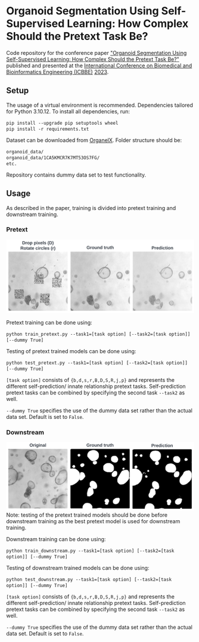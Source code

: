 # Organoid Segmentation Using Self-Supervised Learning: How Complex Should the Pretext Task Be?
Code repository for the conference paper ["Organoid Segmentation Using Self-Supervised Learning: How Complex Should the Pretext Task Be?"](https://doi.org/10.1145/3637732.3637772) published and presented at the [International Conference on Biomedical and Bioinformatics Engineering (ICBBE)](https://www.icbbe.com/) [2023](https://dl.acm.org/doi/proceedings/10.1145/3637732).

## Setup
The usage of a virtual environment is recommended. Dependencies tailored for Python 3.10.12. To install all dependencies, run:
```
pip install --upgrade pip setuptools wheel
pip install -r requirements.txt
```

Dataset can be downloaded from [OrganelX](https://organelx.hpc.rug.nl/organoid/). Folder structure should be:
```
organoid_data/
organoid_data/1CA5KMCR7K7MT53OS7FG/
etc.
```
Repository contains dummy data set to test functionality.

## Usage
As described in the paper, training is divided into pretext training and downstream training.
### Pretext
![After pretext training models can reconstruct distorted images.](./utils/pretext_results.png)

Pretext training can be done using:
```
python train_pretext.py --task1=[task option] [--task2=[task option]] [--dummy True]
```

Testing of pretext trained models can be done using:
```
python test_pretext.py --task1=[task option] [--task2=[task option]] [--dummy True]
```
`[task option]` consists of `{b,d,s,r,B,D,S,R,j,p}` and represents the different self-prediction/ innate relationship pretext tasks. Self-prediction pretext tasks can be combined by specifying the second task `--task2` as well.

`--dummy True` specifies the use of the dummy data set rather than the actual data set. Default is set to `False`.

### Downstream
![After downstream training models can segment organoids from an image.](./utils/downstream_results.png)
Note: testing of the pretext trained models should be done before downstream training as the best pretext model is used for downstream training.

Downstream training can be done using:
```
python train_downstream.py --task1=[task option] [--task2=[task option]] [--dummy True]
```

Testing of downstream trained models can be done using:
```
python test_downstream.py --task1=[task option] [--task2=[task option]] [--dummy True]
```
`[task option]` consists of `{b,d,s,r,B,D,S,R,j,p}` and represents the different self-prediction/ innate relationship pretext tasks. Self-prediction pretext tasks can be combined by specifying the second task `--task2` as well.

`--dummy True` specifies the use of the dummy data set rather than the actual data set. Default is set to `False`.
